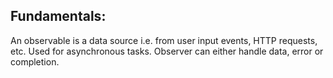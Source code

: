 ## Fundamentals:
An observable is a data source i.e. from user input events, HTTP requests, etc. Used for asynchronous tasks.
Observer can either handle data, error or completion. 
